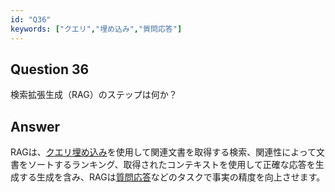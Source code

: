 ```yaml
---
id: "Q36"
keywords: ["クエリ","埋め込み","質問応答"]
---
```


## Question 36

検索拡張生成（RAG）のステップは何か？

## Answer

RAGは、[クエリ](../keypoints/クエリ.md?context=ai)[埋め込み](../keypoints/埋め込み.md?context=ai)を使用して関連文書を取得する検索、関連性によって文書をソートするランキング、取得されたコンテキストを使用して正確な応答を生成する生成を含み、RAGは[質問応答](../keypoints/質問応答.md?context=ai)などのタスクで事実の精度を向上させます。
